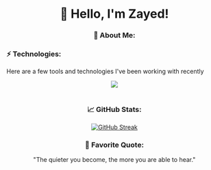 <div align="center">
  
# 👋 Hello, I'm Zayed!

</div>

<div align="center">

### 🚀 About Me:

</div>

<div style="text-align: justify>
  
  As a developer, I'm like a digital architect, crafting the online world piece by piece with a blend of passion and precision. From laying the foundation to solving real-world puzzles, I build projects from scratch, all    while keeping cybersecurity close to my heart. Every line of code is infused with care and determination, ensuring a safer and more resilient digital space for everyone.
  
</div>
  
<!-- - 📫 How to reach me: [Your Email] | [Your Website] | [Your LinkedIn]-->


<div align="center">

### ⚡ Technologies:

Here are a few tools and technologies I've been working with recently
</div>

<div align="center">
  <a href="https://skillicons.dev">
    <img src="https://skillicons.dev/icons?i=html,css,js,react,java,spring,mysql,aws,git,github,linux,kali,vscode,idea,postman" />
  </a>
</div>

<br>

<div align="center">

### 📈 GitHub Stats:

[![GitHub Streak](https://github-readme-streak-stats.herokuapp.com?user=shaik-zayed&theme=highcontrast&border_radius=40)](https://git.io/streak-stats)

</div>
<!-- ### 📫 Connect with Me:
- [LinkedIn](https://www.linkedin.com/in/yourusername)
- [Twitter](https://twitter.com/yourusername)
- [Website](https://www.yourwebsite.com) -->

<div align="center">

### 💬 Favorite Quote:

"The quieter you become, the more you are able to hear."

</div>
